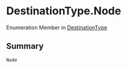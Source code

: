 # DestinationType.Node

Enumeration Member in [DestinationType](/api/csharp/yarn.compiler.basicblock.destination.destinationtype.md)

## Summary



```csharp
Node
```

